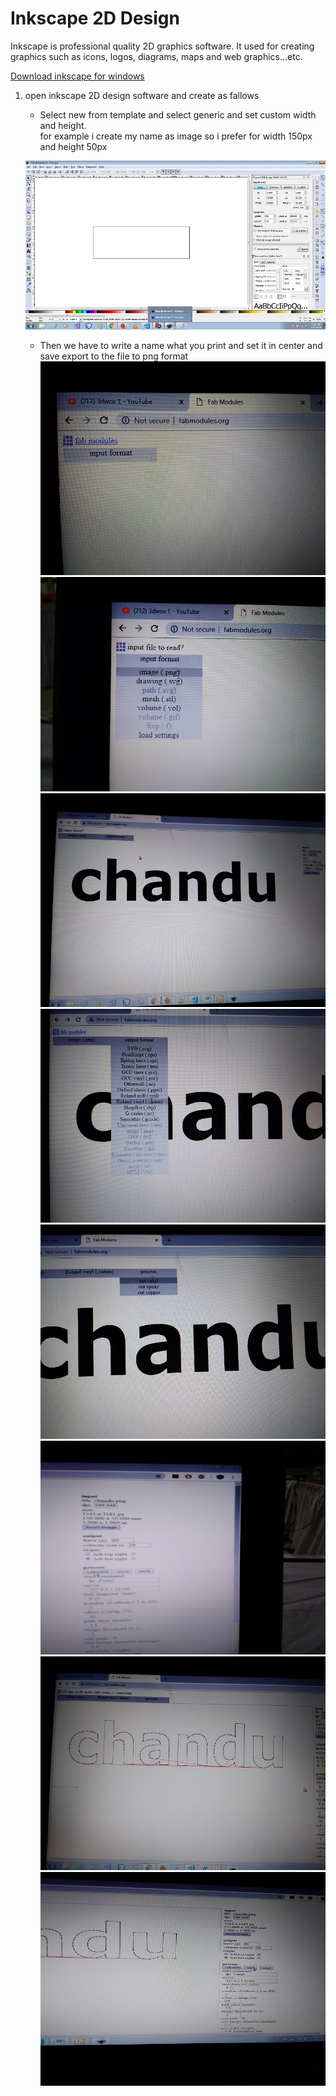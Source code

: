 # Inkscape 2D Design 
Inkscape is professional quality 2D graphics software. It used for creating graphics such as icons, logos, diagrams, maps and web graphics...etc.

[Download inkscape for windows](https://inkscape.org/release/inkscape-0.92.4/windows/64-bit/exe/dl/)

1. open inkscape 2D design software and create as fallows
     * Select new from template and select generic and set custom width and height.  
     for example i create my name as image so i prefer for width 150px and height 50px    
      
     ![](image/img_gene_width.jpg)
     *  Then we have to write a name what you print and set it in center and save export to the file to png format  
![](image/fab_module_str.jpg)  
![](image/fab_module_str1.jpg)
![](image/fab_module_str2.jpg)
![](image/fab_module_str3.jpg)
![](image/fab_module_str4.jpg)
![](image/fab_module_str5.jpg)
![](image/fab_module_str6.jpg)
![](image/fab_module_str7.jpg)
